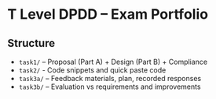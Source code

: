 # T Level DPDD – Exam Portfolio


## Structure
- `task1/` – Proposal (Part A) + Design (Part B) + Compliance
- `task2/` - Code snippets and quick paste code
- `task3a/` – Feedback materials, plan, recorded responses
- `task3b/` – Evaluation vs requirements and improvements


